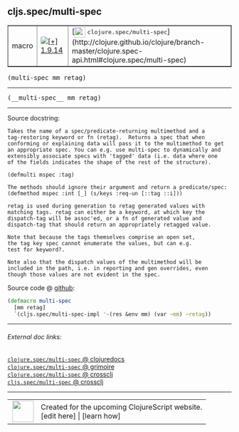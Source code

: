 ## cljs.spec/multi-spec



 <table border="1">
<tr>
<td>macro</td>
<td><a href="https://github.com/cljsinfo/cljs-api-docs/tree/1.9.14"><img valign="middle" alt="[+] 1.9.14" title="Added in 1.9.14" src="https://img.shields.io/badge/+-1.9.14-lightgrey.svg"></a> </td>
<td>
[<img height="24px" valign="middle" src="http://i.imgur.com/1GjPKvB.png"> <samp>clojure.spec/multi-spec</samp>](http://clojure.github.io/clojure/branch-master/clojure.spec-api.html#clojure.spec/multi-spec)
</td>
</tr>
</table>

<samp>(multi-spec mm retag)</samp><br>

---

 <samp>
(__multi-spec__ mm retag)<br>
</samp>

---





Source docstring:

```
Takes the name of a spec/predicate-returning multimethod and a
tag-restoring keyword or fn (retag).  Returns a spec that when
conforming or explaining data will pass it to the multimethod to get
an appropriate spec. You can e.g. use multi-spec to dynamically and
extensibly associate specs with 'tagged' data (i.e. data where one
of the fields indicates the shape of the rest of the structure).

(defmulti mspec :tag)

The methods should ignore their argument and return a predicate/spec:
(defmethod mspec :int [_] (s/keys :req-un [::tag ::i]))

retag is used during generation to retag generated values with
matching tags. retag can either be a keyword, at which key the
dispatch-tag will be assoc'ed, or a fn of generated value and
dispatch-tag that should return an appropriately retagged value.

Note that because the tags themselves comprise an open set,
the tag key spec cannot enumerate the values, but can e.g.
test for keyword?.

Note also that the dispatch values of the multimethod will be
included in the path, i.e. in reporting and gen overrides, even
though those values are not evident in the spec.
```


Source code @ [github]():

```clj
(defmacro multi-spec
  [mm retag]
  `(cljs.spec/multi-spec-impl '~(res &env mm) (var ~mm) ~retag))
```

<!--
Repo - tag - source tree - lines:

 <pre>

</pre>

-->

---



###### External doc links:

[`clojure.spec/multi-spec` @ clojuredocs](http://clojuredocs.org/clojure.spec/multi-spec)<br>
[`clojure.spec/multi-spec` @ grimoire](http://conj.io/store/v1/org.clojure/clojure/1.7.0-beta3/clj/clojure.spec/multi-spec/)<br>
[`clojure.spec/multi-spec` @ crossclj](http://crossclj.info/fun/clojure.spec/multi-spec.html)<br>
[`cljs.spec/multi-spec` @ crossclj](http://crossclj.info/fun/cljs.spec/multi-spec.html)<br>

---

 <table>
<tr><td>
<img valign="middle" align="right" width="48px" src="http://i.imgur.com/Hi20huC.png">
</td><td>
Created for the upcoming ClojureScript website.<br>
[edit here] | [learn how]
</td></tr></table>

[edit here]:https://github.com/cljsinfo/cljs-api-docs/blob/master/cljsdoc/cljs.spec/multi-spec.cljsdoc
[learn how]:https://github.com/cljsinfo/cljs-api-docs/wiki/cljsdoc-files

<!--

This information was too distracting to show to readers, but I'll leave it
commented here since it is helpful to:

- pretty-print the data used to generate this document
- and show how to retrieve that data



The API data for this symbol:

```clj
{:ns "cljs.spec",
 :name "multi-spec",
 :signature ["[mm retag]"],
 :name-encode "multi-spec",
 :history [["+" "1.9.14"]],
 :type "macro",
 :clj-equiv {:full-name "clojure.spec/multi-spec",
             :url "http://clojure.github.io/clojure/branch-master/clojure.spec-api.html#clojure.spec/multi-spec"},
 :full-name-encode "cljs.spec/multi-spec",
 :source {:code "(defmacro multi-spec\n  [mm retag]\n  `(cljs.spec/multi-spec-impl '~(res &env mm) (var ~mm) ~retag))",
          :title "Source code",
          :repo "clojurescript",
          :tag "r1.9.14",
          :filename "src/main/cljs/cljs/spec.cljc",
          :lines [62 89],
          :url "https://github.com/clojure/clojurescript/blob/r1.9.14/src/main/cljs/cljs/spec.cljc#L62-L89"},
 :usage ["(multi-spec mm retag)"],
 :full-name "cljs.spec/multi-spec",
 :docstring "Takes the name of a spec/predicate-returning multimethod and a\ntag-restoring keyword or fn (retag).  Returns a spec that when\nconforming or explaining data will pass it to the multimethod to get\nan appropriate spec. You can e.g. use multi-spec to dynamically and\nextensibly associate specs with 'tagged' data (i.e. data where one\nof the fields indicates the shape of the rest of the structure).\n\n(defmulti mspec :tag)\n\nThe methods should ignore their argument and return a predicate/spec:\n(defmethod mspec :int [_] (s/keys :req-un [::tag ::i]))\n\nretag is used during generation to retag generated values with\nmatching tags. retag can either be a keyword, at which key the\ndispatch-tag will be assoc'ed, or a fn of generated value and\ndispatch-tag that should return an appropriately retagged value.\n\nNote that because the tags themselves comprise an open set,\nthe tag key spec cannot enumerate the values, but can e.g.\ntest for keyword?.\n\nNote also that the dispatch values of the multimethod will be\nincluded in the path, i.e. in reporting and gen overrides, even\nthough those values are not evident in the spec.",
 :cljsdoc-url "https://github.com/cljsinfo/cljs-api-docs/blob/master/cljsdoc/cljs.spec/multi-spec.cljsdoc"}

```

Retrieve the API data for this symbol:

```clj
;; from Clojure REPL
(require '[clojure.edn :as edn])
(-> (slurp "https://raw.githubusercontent.com/cljsinfo/cljs-api-docs/catalog/cljs-api.edn")
    (edn/read-string)
    (get-in [:symbols "cljs.spec/multi-spec"]))
```

-->
